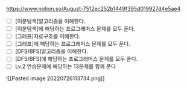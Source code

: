 https://www.notion.so/August-7512ec252b1449f395d019927d4e5ae4

-   [ ] [이분탐색]알고리즘을 이해한다.
-   [ ] [이분탐색]에 해당하는 프로그래머스 문제를 모두 푼다.
-   [ ] [그래프]자료구조를 이해한다.
-   [ ] [그래프]에 해당하는 프로그래머스 문제를 모두 푼다.
-   [ ] [DFS/BFS]알고리즘을 이해한다.
-   [ ] [DFS/BFS]에 해당하는 프로그래머스 문제를 모두 푼다.
-   [ ] Lv.2 연습문제에 해당하는 13문제를 함께 푼다

![[Pasted image 20220726113734.png]]
